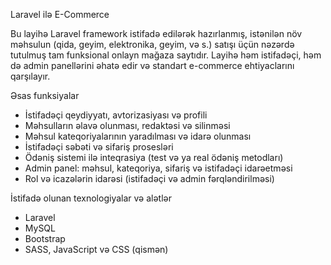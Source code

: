  Laravel ilə E-Commerce

Bu layihə Laravel framework istifadə edilərək hazırlanmış, istənilən növ məhsulun (qida, geyim, elektronika, geyim, və s.) satışı üçün nəzərdə tutulmuş tam funksional onlayn mağaza saytıdır. Layihə həm istifadəçi, həm də admin panellərini əhatə edir və standart e-commerce ehtiyaclarını qarşılayır.

 Əsas funksiyalar

- İstifadəçi qeydiyyatı, avtorizasiyası və profili  
- Məhsulların əlavə olunması, redaktəsi və silinməsi  
- Məhsul kateqoriyalarının yaradılması və idarə olunması  
- İstifadəçi səbəti və sifariş prosesləri  
- Ödəniş sistemi ilə inteqrasiya (test və ya real ödəniş metodları)  
- Admin panel: məhsul, kateqoriya, sifariş və istifadəçi idarəetməsi  
- Rol və icazələrin idarəsi (istifadəçi və admin fərqləndirilməsi)

 İstifadə olunan texnologiyalar və alətlər

- Laravel 
- MySQL 
- Bootstrap 
- SASS, JavaScript və CSS (qismən)

